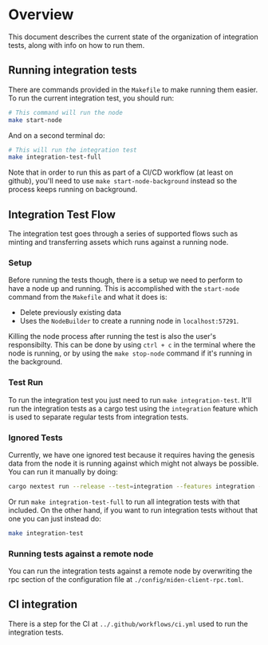 # Overview

This document describes the current state of the organization of integration tests, along with info on how to run them.

## Running integration tests

There are commands provided in the `Makefile` to make running them easier. To run the current integration test, you should run:

```bash
# This command will run the node
make start-node
```

And on a second terminal do:

```bash
# This will run the integration test
make integration-test-full
```

Note that in order to run this as part of a CI/CD workflow (at least on github), you'll need to use `make start-node-background` instead so the process keeps running on background.

## Integration Test Flow

The integration test goes through a series of supported flows such as minting and transferring assets which runs against a running node.

### Setup

Before running the tests though, there is a setup we need to perform to have a node up and running. This is accomplished with the `start-node` command from the `Makefile` and what it does is:

- Delete previously existing data
- Uses the `NodeBuilder` to create a running node in `localhost:57291`.

Killing the node process after running the test is also the user's responsibilty. This can be done by using `ctrl + c` in the terminal where the node is running, or by using the `make stop-node` command if it's running in the background.

### Test Run

To run the integration test you just need to run `make integration-test`. It'll run the integration tests as a cargo test using the `integration` feature which is used to separate regular tests from integration tests.

### Ignored Tests

Currently, we have one ignored test because it requires having the genesis data
from the node it is running against which might not always be possible. You can
run it manually by doing:

```bash
cargo nextest run --release --test=integration --features integration --run-ignored ignored-only -- import_genesis_accounts_can_be_used_for_transactions
```

Or run `make integration-test-full` to run all integration tests with
that included. On the other hand, if you want to run integration tests without
that one you can just instead do:

```bash
make integration-test
```

### Running tests against a remote node

You can run the integration tests against a remote node by overwriting the rpc section of the configuration file at `./config/miden-client-rpc.toml`.

## CI integration

There is a step for the CI at `../.github/workflows/ci.yml` used to run the integration tests.

